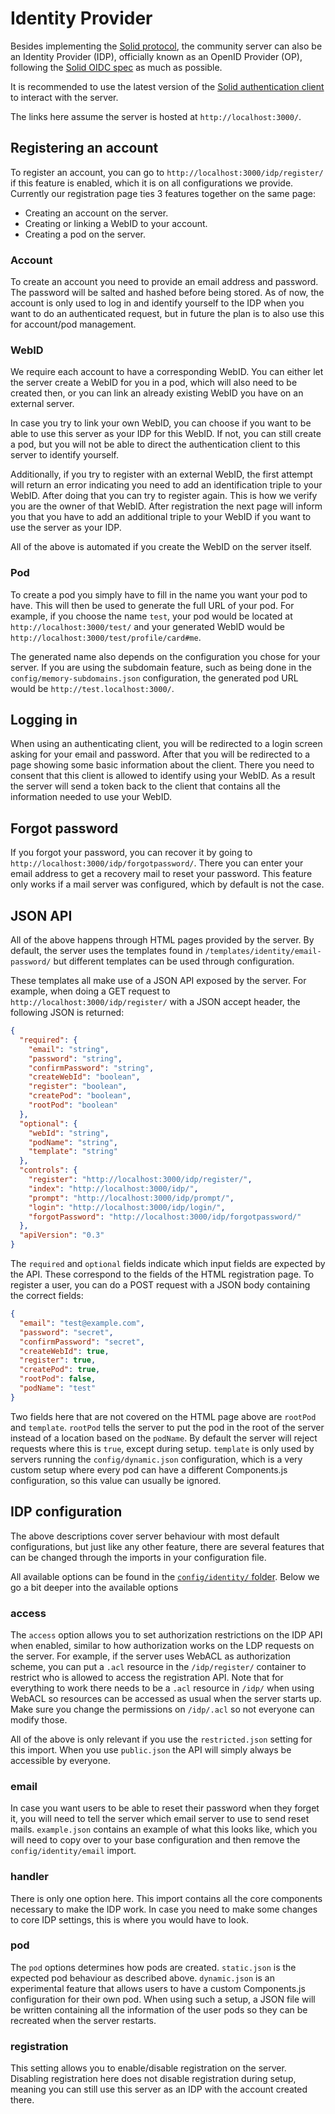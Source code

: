 # Identity Provider

Besides implementing the [Solid protocol](https://solidproject.org/TR/protocol),
the community server can also be an Identity Provider (IDP), officially known as an OpenID Provider (OP),
following the [Solid OIDC spec](https://solid.github.io/solid-oidc/) as much as possible.

It is recommended to use the latest version
of the [Solid authentication client](https://github.com/inrupt/solid-client-authn-js)
to interact with the server.

The links here assume the server is hosted at `http://localhost:3000/`.

## Registering an account

To register an account, you can go to `http://localhost:3000/idp/register/` if this feature is enabled,
which it is on all configurations we provide.
Currently our registration page ties 3 features together on the same page:

* Creating an account on the server.
* Creating or linking a WebID to your account.
* Creating a pod on the server.

### Account

To create an account you need to provide an email address and password.
The password will be salted and hashed before being stored.
As of now, the account is only used to log in and identify yourself to the IDP
when you want to do an authenticated request,
but in future the plan is to also use this for account/pod management.

### WebID

We require each account to have a corresponding WebID.
You can either let the server create a WebID for you in a pod,
which will also need to be created then,
or you can link an already existing WebID you have on an external server.

In case you try to link your own WebID, you can choose if you want to be able
to use this server as your IDP for this WebID.
If not, you can still create a pod,
but you will not be able to direct the authentication client to this server to identify yourself.

Additionally, if you try to register with an external WebID,
the first attempt will return an error indicating you need to add an identification triple to your WebID.
After doing that you can try to register again.
This is how we verify you are the owner of that WebID.
After registration the next page will inform you
that you have to add an additional triple to your WebID if you want to use the server as your IDP.

All of the above is automated if you create the WebID on the server itself.

### Pod

To create a pod you simply have to fill in the name you want your pod to have.
This will then be used to generate the full URL of your pod.
For example, if you choose the name `test`,
your pod would be located at `http://localhost:3000/test/`
and your generated WebID would be `http://localhost:3000/test/profile/card#me`.

The generated name also depends on the configuration you chose for your server.
If you are using the subdomain feature,
such as being done in the `config/memory-subdomains.json` configuration,
the generated pod URL would be `http://test.localhost:3000/`.

## Logging in

When using an authenticating client,
you will be redirected to a login screen asking for your email and password.
After that you will be redirected to a page showing some basic information about the client.
There you need to consent that this client is allowed to identify using your WebID.
As a result the server will send a token back to the client
that contains all the information needed to use your WebID.

## Forgot password

If you forgot your password, you can recover it by going to `http://localhost:3000/idp/forgotpassword/`.
There you can enter your email address to get a recovery mail to reset your password.
This feature only works if a mail server was configured,
which by default is not the case.

## JSON API

All of the above happens through HTML pages provided by the server.
By default, the server uses the templates found in `/templates/identity/email-password/`
but different templates can be used through configuration.

These templates all make use of a JSON API exposed by the server.
For example, when doing a GET request to `http://localhost:3000/idp/register/`
with a JSON accept header, the following JSON is returned:

```json
{
  "required": {
    "email": "string",
    "password": "string",
    "confirmPassword": "string",
    "createWebId": "boolean",
    "register": "boolean",
    "createPod": "boolean",
    "rootPod": "boolean"
  },
  "optional": {
    "webId": "string",
    "podName": "string",
    "template": "string"
  },
  "controls": {
    "register": "http://localhost:3000/idp/register/",
    "index": "http://localhost:3000/idp/",
    "prompt": "http://localhost:3000/idp/prompt/",
    "login": "http://localhost:3000/idp/login/",
    "forgotPassword": "http://localhost:3000/idp/forgotpassword/"
  },
  "apiVersion": "0.3"
}
```

The `required` and `optional` fields indicate which input fields are expected by the API.
These correspond to the fields of the HTML registration page.
To register a user, you can do a POST request with a JSON body containing the correct fields:

```json
{
  "email": "test@example.com",
  "password": "secret",
  "confirmPassword": "secret",
  "createWebId": true,
  "register": true,
  "createPod": true,
  "rootPod": false,
  "podName": "test"
}
```

Two fields here that are not covered on the HTML page above are `rootPod` and `template`.
`rootPod` tells the server to put the pod in the root of the server instead of a location based on the `podName`.
By default the server will reject requests where this is `true`, except during setup.
`template` is only used by servers running the `config/dynamic.json` configuration,
which is a very custom setup where every pod can have a different Components.js configuration,
so this value can usually be ignored.

## IDP configuration

The above descriptions cover server behaviour with most default configurations,
but just like any other feature, there are several features that can be changed
through the imports in your configuration file.

All available options can be found in
the [`config/identity/` folder](https://github.com/CommunitySolidServer/CommunitySolidServer/tree/main/config/identity).
Below we go a bit deeper into the available options

### access

The `access` option allows you to set authorization restrictions on the IDP API when enabled,
similar to how authorization works on the LDP requests on the server.
For example, if the server uses WebACL as authorization scheme,
you can put a `.acl` resource in the `/idp/register/` container to restrict
who is allowed to access the registration API.
Note that for everything to work there needs to be a `.acl` resource in `/idp/` when using WebACL
so resources can be accessed as usual when the server starts up.
Make sure you change the permissions on `/idp/.acl` so not everyone can modify those.

All of the above is only relevant if you use the `restricted.json` setting for this import.
When you use `public.json` the API will simply always be accessible by everyone.

### email

In case you want users to be able to reset their password when they forget it,
you will need to tell the server which email server to use to send reset mails.
`example.json` contains an example of what this looks like,
which you will need to copy over to your base configuration and then remove the `config/identity/email` import.

### handler

There is only one option here. This import contains all the core components necessary to make the IDP work.
In case you need to make some changes to core IDP settings, this is where you would have to look.

### pod

The `pod` options determines how pods are created. `static.json` is the expected pod behaviour as described above.
`dynamic.json` is an experimental feature that allows users
to have a custom Components.js configuration for their own pod.
When using such a setup, a JSON file will be written containing all the information of the user pods
so they can be recreated when the server restarts.

### registration

This setting allows you to enable/disable registration on the server.
Disabling registration here does not disable registration during setup,
meaning you can still use this server as an IDP with the account created there.
